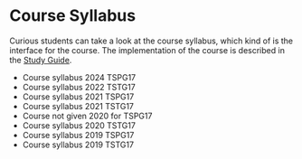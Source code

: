 # Course Syllabus
Curious students can take a look at the course syllabus, which kind of is the interface for the course. The implementation of the course is described in the [Study Guide](study-guide/).


* <a :href="$withBase('courses/introduction-to-script-programming/files/course-syllabus-2024-tspg17.html')" target="_blank">Course syllabus 2024 TSPG17</a>
* <a :href="$withBase('courses/introduction-to-script-programming/files/course-syllabus-2022-tstg17.html')" target="_blank">Course syllabus 2022 TSTG17</a>
* <a :href="$withBase('courses/introduction-to-script-programming/files/course-syllabus-2021-tspg17.html')" target="_blank">Course syllabus 2021 TSPG17</a>
* <a :href="$withBase('courses/introduction-to-script-programming/files/course-syllabus-2021-tstg17.html')" target="_blank">Course syllabus 2021 TSTG17</a>
* Course not given 2020 for TSPG17
* <a :href="$withBase('courses/introduction-to-script-programming/files/course-syllabus-2020-tstg17.html')" target="_blank">Course syllabus 2020 TSTG17</a>
* <a :href="$withBase('courses/introduction-to-script-programming/files/course-syllabus-2019-tspg17.html')" target="_blank">Course syllabus 2019 TSPG17</a>
* <a :href="$withBase('courses/introduction-to-script-programming/files/course-syllabus-2019-tstg17.html')" target="_blank">Course syllabus 2019 TSTG17</a>